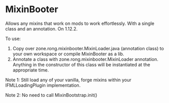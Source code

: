 # MixinBooter
Allows any mixins that work on mods to work effortlessly. With a single class and an annotation. On 1.12.2.

To use:

1. Copy over zone.rong.mixinbooter.MixinLoader.java (annotation class) to your own workspace or compile MixinBooter as a lib.
2. Annotate a class with zone.rong.mixinbooter.MixinLoader annotation. Anything in the constructor of this class will be instantiated at the appropriate time. 

Note 1: Still load any of your vanilla, forge mixins within your IFMLLoadingPlugin implementation.

Note 2: No need to call MixinBootstrap.init()
